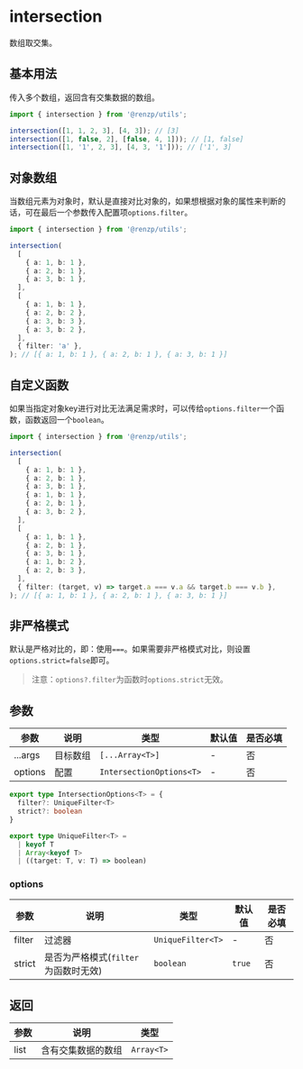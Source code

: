 # intersection

数组取交集。

## 基本用法

传入多个数组，返回含有交集数据的数组。

```ts
import { intersection } from '@renzp/utils';

intersection([1, 1, 2, 3], [4, 3]); // [3]
intersection([1, false, 2], [false, 4, 1])); // [1, false]
intersection([1, '1', 2, 3], [4, 3, '1'])); // ['1', 3]
```

## 对象数组

当数组元素为对象时，默认是直接对比对象的，如果想根据对象的属性来判断的话，可在最后一个参数传入配置项`options.filter`。

```ts
import { intersection } from '@renzp/utils';

intersection(
  [
    { a: 1, b: 1 },
    { a: 2, b: 1 },
    { a: 3, b: 1 },
  ],
  [
    { a: 1, b: 1 },
    { a: 2, b: 2 },
    { a: 3, b: 3 },
    { a: 3, b: 2 },
  ],
  { filter: 'a' },
); // [{ a: 1, b: 1 }, { a: 2, b: 1 }, { a: 3, b: 1 }]
```

## 自定义函数

如果当指定对象key进行对比无法满足需求时，可以传给`options.filter`一个函数，函数返回一个`boolean`。

```ts
import { intersection } from '@renzp/utils';

intersection(
  [
    { a: 1, b: 1 },
    { a: 2, b: 1 },
    { a: 3, b: 1 },
    { a: 1, b: 1 },
    { a: 2, b: 1 },
    { a: 3, b: 2 },
  ],
  [
    { a: 1, b: 1 },
    { a: 2, b: 1 },
    { a: 3, b: 1 },
    { a: 1, b: 2 },
    { a: 2, b: 3 },
  ],
  { filter: (target, v) => target.a === v.a && target.b === v.b },
); // [{ a: 1, b: 1 }, { a: 2, b: 1 }, { a: 3, b: 1 }]
```

## 非严格模式

默认是严格对比的，即：使用`===`。如果需要非严格模式对比，则设置`options.strict=false`即可。

> 注意：`options?.filter`为函数时`options.strict`无效。

## 参数

| 参数    | 说明     | 类型                     | 默认值 | 是否必填 |
| ------- | -------- | ------------------------ | ------ | -------- |
| ...args | 目标数组 | `[...Array<T>]`          | -      | 否       |
| options | 配置     | `IntersectionOptions<T>` | -      | 否       |

```ts
export type IntersectionOptions<T> = {
  filter?: UniqueFilter<T>
  strict?: boolean
}

export type UniqueFilter<T> =
  | keyof T
  | Array<keyof T>
  | ((target: T, v: T) => boolean)
```

### options

| 参数   | 说明                                 | 类型              | 默认值 | 是否必填 |
| ------ | ------------------------------------ | ----------------- | ------ | -------- |
| filter | 过滤器                               | `UniqueFilter<T>` | -      | 否       |
| strict | 是否为严格模式(`filter`为函数时无效) | `boolean`         | `true` | 否       |

## 返回

| 参数 | 说明               | 类型       |
| ---- | ------------------ | ---------- |
| list | 含有交集数据的数组 | `Array<T>` |
